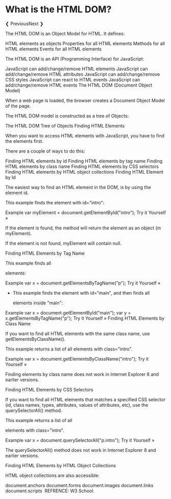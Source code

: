 # **What is the HTML DOM?**
❮ PreviousNext ❯

The HTML DOM is an Object Model for HTML. It defines:

HTML elements as objects
Properties for all HTML elements
Methods for all HTML elements
Events for all HTML elements

The HTML DOM is an API (Programming Interface) for JavaScript:

JavaScript can add/change/remove HTML elements
JavaScript can add/change/remove HTML attributes
JavaScript can add/change/remove CSS styles
JavaScript can react to HTML events
JavaScript can add/change/remove HTML events
The HTML DOM (Document Object Model)

When a web page is loaded, the browser creates a Document Object Model of the page.

The HTML DOM model is constructed as a tree of Objects:

The HTML DOM Tree of Objects
Finding HTML Elements

When you want to access HTML elements with JavaScript, you have to find the elements first.

There are a couple of ways to do this:

Finding HTML elements by id
Finding HTML elements by tag name
Finding HTML elements by class name
Finding HTML elements by CSS selectors
Finding HTML elements by HTML object collections
Finding HTML Element by Id

The easiest way to find an HTML element in the DOM, is by using the element id.

This example finds the element with id="intro":

Example
var myElement = document.getElementById("intro");
Try it Yourself »

If the element is found, the method will return the element as an object (in myElement).

If the element is not found, myElement will contain null.

Finding HTML Elements by Tag Name

This example finds all <p> elements:

Example
var x = document.getElementsByTagName("p");
Try it Yourself »

* This example finds the element with id="main", and then finds all <p> elements inside "main":

Example
var x = document.getElementById("main");
var y = x.getElementsByTagName("p");
Try it Yourself »
Finding HTML Elements by Class Name

If you want to find all HTML elements with the same class name, use getElementsByClassName().

This example returns a list of all elements with class="intro".

Example
var x = document.getElementsByClassName("intro");
Try it Yourself »

Finding elements by class name does not work in Internet Explorer 8 and earlier versions.

Finding HTML Elements by CSS Selectors

If you want to find all HTML elements that matches a specified CSS selector (id, class names, types, attributes, values of attributes, etc), use the querySelectorAll() method.

This example returns a list of all <p> elements with class="intro".

Example
var x = document.querySelectorAll("p.intro");
Try it Yourself »

The querySelectorAll() method does not work in Internet Explorer 8 and earlier versions.

Finding HTML Elements by HTML Object Collections

HTML object collections are also accessible:

document.anchors
document.forms
document.images
document.links
document.scripts 
REFRENCE: W3 School.
